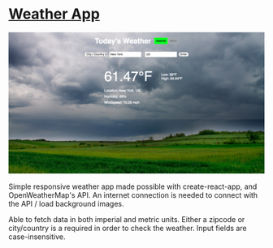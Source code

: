 # [Weather App](https://react-weather-app-jul2018.herokuapp.com/)

![Fetching the weather using New York, US as an example](/public/sample.png)

Simple responsive weather app made possible with create-react-app, and OpenWeatherMap's API. An internet connection is needed to connect with the API / load background images.

Able to fetch data in both imperial and metric units. Either a zipcode or city/country is a required in order to check the weather. Input fields are case-insensitive.